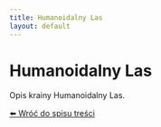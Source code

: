 ```yaml
---
title: Humanoidalny Las
layout: default
---
```


# Humanoidalny Las

Opis krainy Humanoidalny Las.

[⬅️ Wróć do spisu treści](index.md)
